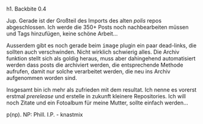 h1. Backbite 0.4


Jup. Gerade ist der Großteil des Imports des alten *polis* repos abgeschlossen. Ich werde die 350+ Posts noch nachbearbeiten müssen und Tags hinzufügen, keine schöne Arbeit...


Ausserdem gibt es noch gerade beim <tt>image</tt> plugin ein paar dead-links, die sollten auch verschwinden. Nicht wirklich schwierig alles. Die Archiv funktion stellt sich als goldig heraus, muss aber dahingehend automatisiert werden dass posts die archiviert werden, die entsprechende Methode aufrufen, damit nur solche verarbeitet werden, die neu ins Archiv aufgenommen worden sind.


Insgesamt bin ich mehr als zufrieden mit dem resultat. Ich nenne es vorerst erstmal *prerelease* und erstelle in zukunft kleinere Repositories. Ich will noch Zitate und ein Fotoalbum für meine Mutter, sollte einfach werden...


p(np). NP: Phill. I.P. - knastmix

